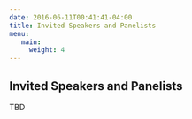 ```yaml
---
date: 2016-06-11T00:41:41-04:00
title: Invited Speakers and Panelists
menu:
   main:
     weight: 4
---
```

## Invited Speakers and Panelists

TBD
